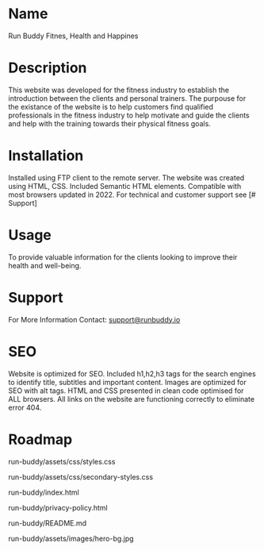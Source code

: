 # Name 
Run Buddy
Fitnes, Health and Happines

# Description
This website was developed for the fitness industry to establish the introduction between the clients and personal trainers. The purpouse for the existance of the website is to help customers find qualified professionals in the fitness industry to help motivate and guide the clients and help with the training towards their physical fitness goals.

# Installation
Installed using FTP client to the remote server. 
The website was created using HTML, CSS. Included Semantic HTML elements.
Compatible with most browsers updated in 2022. For technical and customer support see [# Support]

# Usage
To provide valuable information for the clients looking to improve their health and well-being.

# Support
For More Information Contact: support@runbuddy.io

# SEO
Website is optimized for SEO. Included h1,h2,h3 tags for the search engines to identify title, subtitles and important content. Images are optimized for SEO with alt tags.
HTML and CSS presented in clean code optimised for ALL browsers. All links on the website are functioning correctly to eliminate error 404.

# Roadmap
run-buddy/assets/css/styles.css

run-buddy/assets/css/secondary-styles.css

run-buddy/index.html

run-buddy/privacy-policy.html 

run-buddy/README.md

run-buddy/assets/images/hero-bg.jpg
